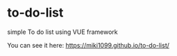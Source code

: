 # to-do-list
simple To do list using VUE framework

You can see it here: https://miki1099.github.io/to-do-list/
